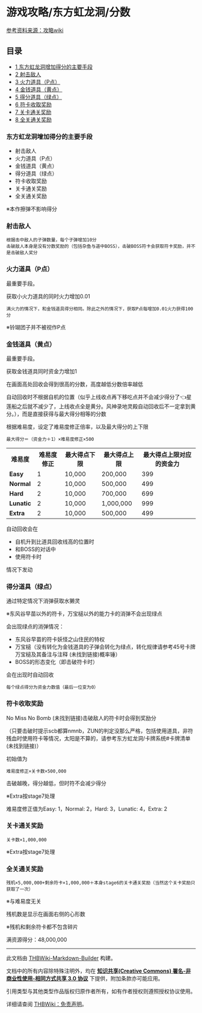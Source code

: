 # 游戏攻略/东方虹龙洞/分数

<!-- source html: G:\repos\THBWiki-Markdown-Builder\THBWikiMarkdown\Temp\main\3\3a\ns0%3A%E6%B8%B8%E6%88%8F%E6%94%BB%E7%95%A5%2F%E4%B8%9C%E6%96%B9%E8%99%B9%E9%BE%99%E6%B4%9E%2F%E5%88%86%E6%95%B0.html -->



  
[参考资料来源：攻略wiki](https://wikiwiki.jp/thk/虹)  

  

## 目录

- [1 东方虹龙洞增加得分的主要手段](#东方虹龙洞增加得分的主要手段)
- [2 射击敌人](#射击敌人)
- [3 火力道具（P点）](#火力道具（P点）)
- [4 金钱道具（黄点）](#金钱道具（黄点）)
- [5 得分道具（绿点）](#得分道具（绿点）)
- [6 符卡收取奖励](#符卡收取奖励)
- [7 关卡通关奖励](#关卡通关奖励)
- [8 全关通关奖励](#全关通关奖励)




### 东方虹龙洞增加得分的主要手段
- 射击敌人
- 火力道具（P点）
- 金钱道具（黄点）
- 得分道具（绿点）
- 符卡收取奖励
- 关卡通关奖励
- 全关通关奖励

  
※本作擦弹不影响得分
  

### 射击敌人
```
根据击中敌人的子弹数量，每个子弹增加10分
击破敌人本身是没有分数奖励的（包括杂鱼与道中BOSS），击破BOSS符卡会获取符卡奖励，并不是击破敌人奖分
```

### 火力道具（P点）
  
最重要手段。  

获取小火力道具的同时火力增加0.01  

  

```
满火力的情况下，和金钱道具得分相同。除此之外的情况下，获取P点每增加0.01火力获得100分
```

  
※铃瑚团子并不被视作P点  
  

  

### 金钱道具（黄点）
  
最重要手段。  

获取金钱道具同时资金力增加1  

在画面高处回收会得到很高的分数，高度越低分数倍率越低  

自动回收时不根据自机的位置（似乎上线收点再下移吃点并不会减少得分了👈星莲船之后就不减少了，上线收点全是黄分。风神录地灵殿自动回收后不一定拿到黄分。），而是直接获得与最大得分相等的分数  

根据难易度，设定了难易度修正倍率，以及最大得分的上下限  

  

```
最大得分＝（资金力＋1）×难易度修正×500
```


<table>

<tbody><tr>
<th>难易度</th>
<th>难易度修正</th>
<th>最大得点下限</th>
<th>最大得点上限</th>
<th>最大得点上限对应的资金力
</th></tr>
<tr>
<td><b>Easy</b></td>
<td>1</td>
<td>10,000</td>
<td>200,000</td>
<td>399
</td></tr>
<tr>
<td><b>Normal</b></td>
<td>2</td>
<td>10,000</td>
<td>500,000</td>
<td>499
</td></tr>
<tr>
<td><b>Hard</b></td>
<td>2</td>
<td>10,000</td>
<td>700,000</td>
<td>699
</td></tr>
<tr>
<td><b>Lunatic</b></td>
<td>2</td>
<td>10,000</td>
<td>1,000,000</td>
<td>999
</td></tr>
<tr>
<td><b>Extra</b></td>
<td>2</td>
<td>10,000</td>
<td>500,000</td>
<td>499
</td></tr></tbody></table>


  
自动回收会在  

  

- 自机升到比道具回收线高的位置时
- 和BOSS的对话中
- 使用符卡时

  
情况下发动  
  

  

### 得分道具（绿点）
  
通过特定情况下消弹获取水獭灵  

※东风谷早苗以外的符卡，万宝槌以外的能力卡的消弹不会出现绿点  

会出现绿点的消弹情况：  

  

- 东风谷早苗的符卡妖怪之山住民的特权
- 万宝槌（没有转化为金钱道具的子弹会转化为绿点，转化规律请参考45号卡牌万宝槌及其备注与注释 (未找到链接)概率锤）
- BOSS的形态变化（即击破符卡时）

  
会在出现时自动回收  

  

```
每个绿点得分为资金力数值（最后一位变为0）
```

### 符卡收取奖励
  
No Miss No Bomb (未找到链接)击破敌人的符卡时会得到奖励分  

（只要击破时提示scb都算nmnb，ZUN的判定没那么严格，包括使用道具，非符残血时使用符卡等情况，太阳是不算的，请参考东方虹龙洞/卡牌系统#卡牌清单 (未找到链接)）  

初始值为  

  

```
难易度修正×关卡数×500,000
```

  
击破越晚，得分越低，但时符不会减少得分  

※Extra按stage7处理  

难易度修正值为Easy: 1，Normal: 2，Hard: 3，Lunatic: 4，Extra: 2  
  

  

### 关卡通关奖励
```
关卡数×1,000,000
```

  
※Extra按stage7处理  
  

  

### 全关通关奖励
```
残机×5,000,000+剩余符卡×1,000,000＋本身stage6的关卡通关奖励（当然这个关卡奖励只获取了一次）
```

  
※与难易度无关  

残机数是显示在画面右侧的心形数  

※残机和剩余符卡都不包含碎片  

满资源得分：48,000,000
  





---

此文档由 [THBWiki-Markdown-Builder](https://github.com/Delsin-Yu/THBWiki-Markdown-Builder) 构建。

文档中的所有内容除特殊注明外，均在 [**知识共享(Creative Commons) 署名-非商业性使用-相同方式共享 3.0 协议**](https://creativecommons.org/licenses/by-sa/3.0/deed.zh-hans) 下提供，附加条款亦可能应用。

引用类型与其他类型作品版权归原作者所有，如有作者授权则遵照授权协议使用。

详细请查阅 [THBWiki：免责声明](https://thbwiki.cc/THBWiki:%E5%85%8D%E8%B4%A3%E5%A3%B0%E6%98%8E)。

